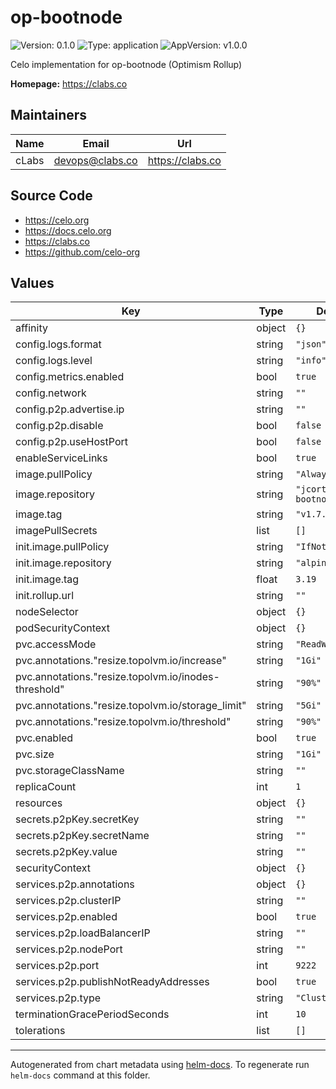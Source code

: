 # op-bootnode

![Version: 0.1.0](https://img.shields.io/badge/Version-0.1.0-informational?style=flat-square) ![Type: application](https://img.shields.io/badge/Type-application-informational?style=flat-square) ![AppVersion: v1.0.0](https://img.shields.io/badge/AppVersion-v1.0.0-informational?style=flat-square)

Celo implementation for op-bootnode (Optimism Rollup)

**Homepage:** <https://clabs.co>

## Maintainers

| Name | Email | Url |
| ---- | ------ | --- |
| cLabs | <devops@clabs.co> | <https://clabs.co> |

## Source Code

* <https://celo.org>
* <https://docs.celo.org>
* <https://clabs.co>
* <https://github.com/celo-org>

## Values

| Key | Type | Default | Description |
|-----|------|---------|-------------|
| affinity | object | `{}` |  |
| config.logs.format | string | `"json"` |  |
| config.logs.level | string | `"info"` |  |
| config.metrics.enabled | bool | `true` |  |
| config.network | string | `""` |  |
| config.p2p.advertise.ip | string | `""` |  |
| config.p2p.disable | bool | `false` |  |
| config.p2p.useHostPort | bool | `false` |  |
| enableServiceLinks | bool | `true` |  |
| image.pullPolicy | string | `"Always"` |  |
| image.repository | string | `"jcortejoso/op-bootnode"` |  |
| image.tag | string | `"v1.7.4"` |  |
| imagePullSecrets | list | `[]` |  |
| init.image.pullPolicy | string | `"IfNotPresent"` |  |
| init.image.repository | string | `"alpine"` |  |
| init.image.tag | float | `3.19` |  |
| init.rollup.url | string | `""` |  |
| nodeSelector | object | `{}` |  |
| podSecurityContext | object | `{}` |  |
| pvc.accessMode | string | `"ReadWriteOnce"` |  |
| pvc.annotations."resize.topolvm.io/increase" | string | `"1Gi"` |  |
| pvc.annotations."resize.topolvm.io/inodes-threshold" | string | `"90%"` |  |
| pvc.annotations."resize.topolvm.io/storage_limit" | string | `"5Gi"` |  |
| pvc.annotations."resize.topolvm.io/threshold" | string | `"90%"` |  |
| pvc.enabled | bool | `true` |  |
| pvc.size | string | `"1Gi"` |  |
| pvc.storageClassName | string | `""` |  |
| replicaCount | int | `1` |  |
| resources | object | `{}` |  |
| secrets.p2pKey.secretKey | string | `""` |  |
| secrets.p2pKey.secretName | string | `""` |  |
| secrets.p2pKey.value | string | `""` |  |
| securityContext | object | `{}` |  |
| services.p2p.annotations | object | `{}` |  |
| services.p2p.clusterIP | string | `""` |  |
| services.p2p.enabled | bool | `true` |  |
| services.p2p.loadBalancerIP | string | `""` |  |
| services.p2p.nodePort | string | `""` |  |
| services.p2p.port | int | `9222` |  |
| services.p2p.publishNotReadyAddresses | bool | `true` |  |
| services.p2p.type | string | `"ClusterIP"` |  |
| terminationGracePeriodSeconds | int | `10` |  |
| tolerations | list | `[]` |  |

----------------------------------------------
Autogenerated from chart metadata using [helm-docs](https://github.com/norwoodj/helm-docs). To regenerate run `helm-docs` command at this folder.
